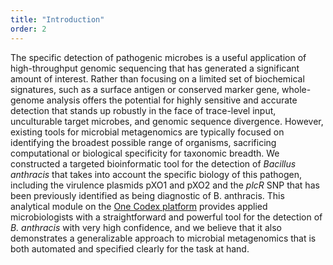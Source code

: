 ```yaml
---
title: "Introduction"
order: 2
---
```


The specific detection of pathogenic microbes is a useful application of high-throughput genomic sequencing that has generated a significant amount of interest. Rather than focusing on a limited set of biochemical signatures, such as a surface antigen or conserved marker gene, whole-genome analysis offers the potential for highly sensitive and accurate detection that stands up robustly in the face of trace-level input, unculturable target microbes, and genomic sequence divergence. However, existing tools for microbial metagenomics are typically focused on identifying the broadest possible range of organisms, sacrificing computational or biological specificity for taxonomic breadth. We constructed a targeted bioinformatic tool for the detection of *Bacillus anthracis* that takes into account the specific biology of this pathogen, including the virulence plasmids pXO1 and pXO2 and the *plcR* SNP that has been previously identified as being diagnostic of B. anthracis. This analytical module on the [One Codex platform](https://app.onecodex.com) provides applied microbiologists with a straightforward and powerful tool for the detection of *B. anthracis* with very high confidence, and we believe that it also demonstrates a generalizable approach to microbial metagenomics that is both automated and specified clearly for the task at hand.

